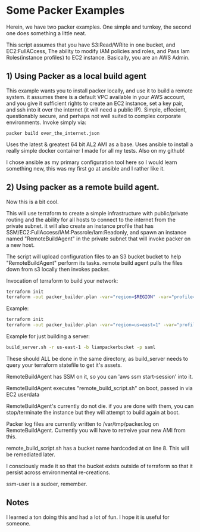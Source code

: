 # Some Packer Examples

Herein, we have two packer examples. One simple and turnkey, the second one does something a little neat.

This script assumes that you have S3:Read/WRite in one bucket, and EC2:FullACcess, The ability to modify IAM policies and roles, and Pass Iam Roles(instance profiles) to EC2 instance. Basically, you are an AWS Admin.


## 1) Using Packer as a local build agent

This example wants you to install packer locally, and use it to build a remote system. it assumes there is a default VPC available in your AWS account, and you give it sufficient rights to create an EC2 instance, set a key pair, and ssh into it over the internet (it will need a public IP). Simple, effecient, questionably secure, and perhaps not well suited to complex corporate environments. Invoke simply via:

```
packer build over_the_internet.json
```
Uses the latest & greatest 64  bit AL2 AMI as a base. Uses ansible to install a really simple docker container I made for all my tests. Also on my github!

I chose ansible as my primary configuration tool here so I would learn something new, this was my first go at ansible and I rather like it.

## 2) Using packer as a remote build agent.

Now this is a bit cool.

This will use terraform to create a simple infrastructure with public/private routing and the ability for all hosts to connect to the internet from the private subnet. it will also create an instance profile that has SSM/EC2:FullAccess/IAM:Passrole/Iam:Readonly, and spawn an instance named "RemoteBuildAgent" in the private subnet that will invoke packer on a new host.

The script will upload configuration files to an S3 bucket bucket to help "RemoteBuildAgent" perform its tasks. remote build agent pulls the files down from s3 locally then invokes packer.

Invocation of terraform to build your network:

```bash
terraform init
terraform -out packer_builder.plan -var="region=$REGION" -var="profile=$PROFILE"
```

Example:

```bash
terraform init
terraform -out packer_builder.plan -var="region=us=east=1" -var="profile=saml"
```

Example for just building a server:

```bash
build_server.sh -r us-east-1 -b liampackerbucket -p saml
```

These should ALL be done in the same directory, as build_server needs to query your terraform statefile to get it's assets.

RemoteBuildAgent has SSM on it, so you can 'aws ssm start-session' into it.

RemoteBuildAgent executes "remote_build_script.sh" on boot, passed in via EC2 userdata

RemoteBuildAgent's currently do not die. if you are done with them, you can stop/terminate the instance but they will attempt to build again at boot.

Packer log files are currently written to /var/tmp/packer.log on RemoteBuildAgent. Currently you will have to retreive your new AMI from this.

remote_build_script.sh has a bucket name hardcoded at  on line 8. This will be remediated later.

I consciously made it so that the bucket exists outside of terraform so that it persist across environmental re-creations.

ssm-user is a sudoer, remember.

## Notes

I learned a ton doing this and had a lot of fun. I hope it is useful for someone.
